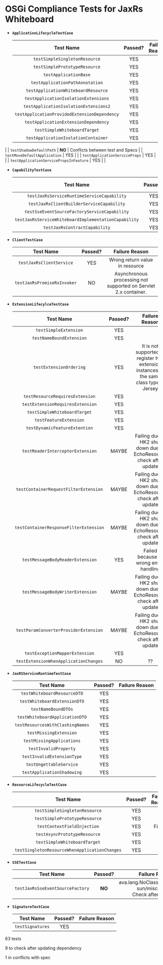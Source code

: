 # OSGi Compliance Tests for JaxRs Whiteboard

+ **`ApplicationLifecycleTestCase`**

  |                  Test Name                   | Passed? |                        Failure Reason                        |
  | :------------------------------------------: | :-----: | :----------------------------------------------------------: |
  |        `testSimpleSingletonResource`         |   YES   |                                                              |
  |        `testSimplePrototypeResource`         |   YES   |                                                              |
  |            `testApplicationBase`             |   YES   |                                                              |
  |       `testApplicationPathAnnotation`        |   YES   |                                                              |
  |     `testApplicationWhiteboardResource`      |   YES   |                                                              |
  |     `testApplicationIsolationExtensions`     |   YES   |                                                              |
  |    `testApplicationIsolationExtensions2`     |   YES   |                                                              |
  | `testApplicationProvidedExtensionDependency` |   YES   |                                                              |
  |     `testApplicationExtensionDependency`     |   YES   |                                                              |
  |         `testSimpleWhiteboardTarget`         |   YES   |                                                              |
  |     `testApplicationIsolationContainer`      | YES  |  
|
  |           `testShadowDefaultPath`            | **NO**  |               Conflicts between test and Specs               |
  |         `testMoveDefaultApplication`         |   YES   |                                                              |
  |        `testApplicationServiceProps`         |   YES   |                                                              |
  |    `testApplicationServicePropsInFeature`    |   YES   |                                                              |



+ **`CapabilityTestCase`**

  |                      Test Name                       | Passed? | Failure Reason |
  | :--------------------------------------------------: | :-----: | :------------: |
  |      `testJaxRsServiceRuntimeServiceCapability`      |   YES   |                |
  |      `testJaxRsClientBuilderServiceCapability`       |   YES   |                |
  |     `testSseEventSourceFactoryServiceCapability`     |   YES   |                |
  | `testJaxRsServiceWhiteboardImplementationCapability` |   YES   |                |
  |            `testJaxRsContractCapability`             |   YES   |                |




+ **`ClientTestCase`**

  |          Test Name          | Passed? |      Failure Reason       |
  | :-------------------------: | :-----: | :-----------------------: |
  |  `testJaxRsClientService`   |  YES  | Wrong return value in resource |
  | `testJaxRsPromiseRxInvoker` |  NO  | Asynchronous processing not supported on Servlet 2.x container. |

+ **`ExtensionLifecylceTestCase`**

  |               Test Name                | Passed? |                        Failure Reason                        |
  | :------------------------------------: | :-----: | :----------------------------------------------------------: |
  |         `testSimpleExtension`          |   YES   |                                                              |
  |        `testNameBoundExtension`        |   YES   |                                                              |
  |        `testExtensionOrdering`         | YES | It is not supported to register two extension instances of the same class type in Jersey |
  |    `testResourceRequiresExtension`     |   YES   |                                                              |
  |    `testExtensionRequiresExtension`    |   YES   |                                                              |
  |      `testSimpleWhiteboardTarget`      |   YES   |                                                              |
  |         `testFeatureExtension`         |   YES   |                                                              |
  |     `testDynamicFeatureExtention`      |   YES   |                                                              |
  |    `testReaderInterceptorExtension`    |  MAYBE  | Failing due to HK2 shut down due to EchoResource </br> check after update |
  | `testContainerRequestFilterExtension`  |  MAYBE  | Failing due to HK2 shut down due to EchoResource </br> check after update |
  | `testContainerResponseFilterExtension` |  MAYBE  | Failing due to HK2 shut down due to EchoResource </br> check after update |
  |    `testMessageBodyReaderExtension`    |  YES  | Failed because of wrong entity handling |
  |    `testMessageBodyWriterExtension`    |  MAYBE  | Failing due to HK2 shut down due to EchoResource </br> check after update |
  | `testParamConverterProviderExtension`  |  MAYBE  | Failing due to HK2 shut down due to EchoResource </br> check after update |
  |     `testExceptionMapperExtension`     |   YES   |                                                              |
  | `testExtensionWhenApplicationChanges`  |   NO    |                              ??                              |



+ **`JaxRSServiceRuntimeTestCase`**

  |            Test Name             | Passed? | Failure Reason |
  | :------------------------------: | :-----: | :------------: |
  |   `testWhiteboardResourceDTO`    |   YES   |                |
  |   `testWhiteboardExtensionDTO`   |   YES   |                |
  |       `testNameBoundDTOs`        |   YES   |                |
  |  `testWhiteboardApplicationDTO`  |   YES   |                |
  | `testResourcesWithClashingNames` |   YES   |                |
  |      `testMissingExtension`      |   YES   |                |
  |    `testMissingApplications`     |   YES   |                |
  |      `testInvalidProperty`       |   YES   |                |
  |    `testInvalidExtensionType`    |   YES   |                |
  |     `testUngettableService`      |   YES   |                |
  |    `testApplicationShadowing`    |   YES   |                |

  

+ **`ResourceLifecycleTestCase`**

  |                   Test Name                   | Passed? |    Failure Reason    |
  | :-------------------------------------------: | :-----: | :------------------: |
  |         `testSimpleSingletonResource`         |   YES   |                      |
  |         `testSimplePrototypeResource`         |   YES   |                      |
  |          `testContextFieldInjection`          | YES  | Fixed |
  |         `testAsyncPrototypeResource`          |   YES   |                      |
  |         `testSimpleWhiteboardTarget`          |   YES   |                      |
  | `testSingletonResourceWhenApplicationChanges` |   YES   |                      |

  

  

+ **`SSETestCase`**

  |            Test Name             | Passed? |                        Failure Reason                        |
  | :------------------------------: | :-----: | :----------------------------------------------------------: |
  | `testJaxRsSseEventSourceFactory` | **NO**  | ava.lang.NoClassDefFoundError: sun/misc/Unsafe </br> Check after updating |

  

  

+ **`SignatureTestCase`**

  |    Test Name     | Passed? | Failure Reason |
  | :--------------: | :-----: | :------------: |
  | `testSignatures` |   YES   |                |

  

63 tests

9 to check after updating dependency

1 in conflicts with spec


